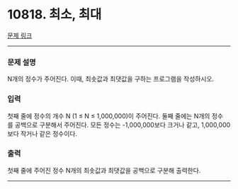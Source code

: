# 10818. 최소, 최대 

[문제 링크](https://www.acmicpc.net/problem/10818) 

---
### 문제 설명

 N개의 정수가 주어진다. 이때, 최솟값과 최댓값을 구하는 프로그램을 작성하시오.

### 입력 

 첫째 줄에 정수의 개수 N (1 ≤ N ≤ 1,000,000)이 주어진다. 둘째 줄에는 N개의 정수를 공백으로 구분해서 주어진다. 모든 정수는 -1,000,000보다 크거나 같고, 1,000,000보다 작거나 같은 정수이다.

### 출력 

 첫째 줄에 주어진 정수 N개의 최솟값과 최댓값을 공백으로 구분해 출력한다.

---
